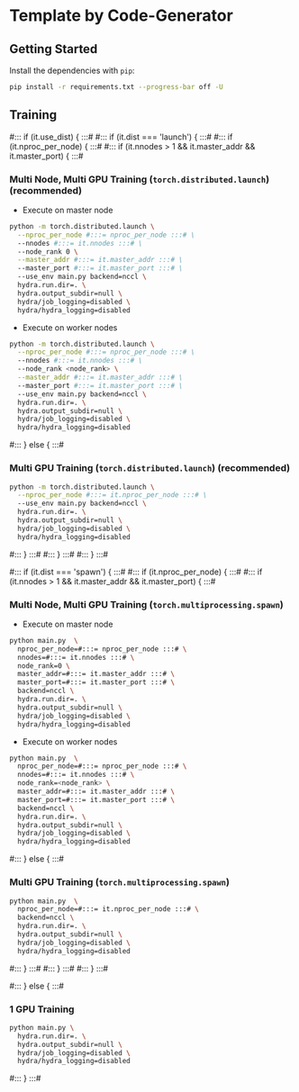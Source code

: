 # Template by Code-Generator

## Getting Started

Install the dependencies with `pip`:

```sh
pip install -r requirements.txt --progress-bar off -U
```

## Training

#::: if (it.use_dist) { :::#
#::: if (it.dist === 'launch') { :::#
#::: if (it.nproc_per_node) { :::#
#::: if (it.nnodes > 1 && it.master_addr && it.master_port) { :::#

### Multi Node, Multi GPU Training (`torch.distributed.launch`) (recommended)

- Execute on master node

```sh
python -m torch.distributed.launch \
  --nproc_per_node #:::= nproc_per_node :::# \
  --nnodes #:::= it.nnodes :::# \
  --node_rank 0 \
  --master_addr #:::= it.master_addr :::# \
  --master_port #:::= it.master_port :::# \
  --use_env main.py backend=nccl \
  hydra.run.dir=. \
  hydra.output_subdir=null \
  hydra/job_logging=disabled \
  hydra/hydra_logging=disabled
```

- Execute on worker nodes

```sh
python -m torch.distributed.launch \
  --nproc_per_node #:::= nproc_per_node :::# \
  --nnodes #:::= it.nnodes :::# \
  --node_rank <node_rank> \
  --master_addr #:::= it.master_addr :::# \
  --master_port #:::= it.master_port :::# \
  --use_env main.py backend=nccl \
  hydra.run.dir=. \
  hydra.output_subdir=null \
  hydra/job_logging=disabled \
  hydra/hydra_logging=disabled
```

#::: } else { :::#

### Multi GPU Training (`torch.distributed.launch`) (recommended)

```sh
python -m torch.distributed.launch \
  --nproc_per_node #:::= it.nproc_per_node :::# \
  --use_env main.py backend=nccl \
  hydra.run.dir=. \
  hydra.output_subdir=null \
  hydra/job_logging=disabled \
  hydra/hydra_logging=disabled
```

#::: } :::#
#::: } :::#
#::: } :::#

#::: if (it.dist === 'spawn') { :::#
#::: if (it.nproc_per_node) { :::#
#::: if (it.nnodes > 1 && it.master_addr && it.master_port) { :::#

### Multi Node, Multi GPU Training (`torch.multiprocessing.spawn`)

- Execute on master node

```sh
python main.py  \
  nproc_per_node=#:::= nproc_per_node :::# \
  nnodes=#:::= it.nnodes :::# \
  node_rank=0 \
  master_addr=#:::= it.master_addr :::# \
  master_port=#:::= it.master_port :::# \
  backend=nccl \
  hydra.run.dir=. \
  hydra.output_subdir=null \
  hydra/job_logging=disabled \
  hydra/hydra_logging=disabled
```

- Execute on worker nodes

```sh
python main.py  \
  nproc_per_node=#:::= nproc_per_node :::# \
  nnodes=#:::= it.nnodes :::# \
  node_rank=<node_rank> \
  master_addr=#:::= it.master_addr :::# \
  master_port=#:::= it.master_port :::# \
  backend=nccl \
  hydra.run.dir=. \
  hydra.output_subdir=null \
  hydra/job_logging=disabled \
  hydra/hydra_logging=disabled
```

#::: } else { :::#

### Multi GPU Training (`torch.multiprocessing.spawn`)

```sh
python main.py  \
  nproc_per_node=#:::= it.nproc_per_node :::# \
  backend=nccl \
  hydra.run.dir=. \
  hydra.output_subdir=null \
  hydra/job_logging=disabled \
  hydra/hydra_logging=disabled
```

#::: } :::#
#::: } :::#
#::: } :::#

#::: } else { :::#

### 1 GPU Training

```sh
python main.py \
  hydra.run.dir=. \
  hydra.output_subdir=null \
  hydra/job_logging=disabled \
  hydra/hydra_logging=disabled
```

#::: } :::#
